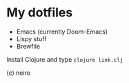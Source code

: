 My dotfiles
============

* Emacs (currently Doom-Emacs)
* Lispy stuff
* Brewfile

Install Clojure and type `clojure link.clj`

(c) neiro
